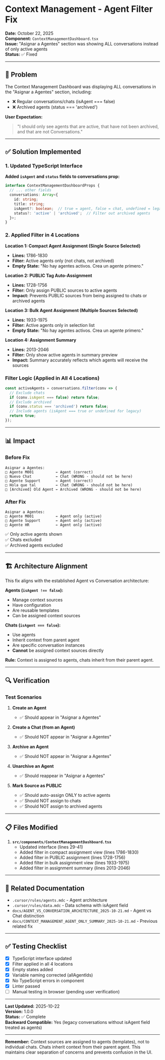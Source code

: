 # Context Management - Agent Filter Fix

**Date:** October 22, 2025  
**Component:** `ContextManagementDashboard.tsx`  
**Issue:** "Asignar a Agentes" section was showing ALL conversations instead of only active agents  
**Status:** ✅ Fixed

---

## 🎯 Problem

The Context Management Dashboard was displaying ALL conversations in the "Asignar a Agentes" section, including:
- ❌ Regular conversations/chats (isAgent === false)
- ❌ Archived agents (status === 'archived')

**User Expectation:**
> "I should only see agents that are active, that have not been archived, and that are not Conversations."

---

## ✅ Solution Implemented

### 1. Updated TypeScript Interface

**Added `isAgent` and `status` fields to conversations prop:**

```typescript
interface ContextManagementDashboardProps {
  // ... other fields
  conversations: Array<{ 
    id: string; 
    title: string;
    isAgent?: boolean;  // true = agent, false = chat, undefined = legacy (treat as agent)
    status?: 'active' | 'archived';  // Filter out archived agents
  }>;
}
```

### 2. Applied Filter in 4 Locations

**Location 1: Compact Agent Assignment (Single Source Selected)**
- **Lines:** 1786-1830
- **Filter:** Active agents only (not chats, not archived)
- **Empty State:** "No hay agentes activos. Crea un agente primero."

**Location 2: PUBLIC Tag Auto-Assignment**
- **Lines:** 1728-1756
- **Filter:** Only assign PUBLIC sources to active agents
- **Impact:** Prevents PUBLIC sources from being assigned to chats or archived agents

**Location 3: Bulk Agent Assignment (Multiple Sources Selected)**
- **Lines:** 1933-1975
- **Filter:** Active agents only in selection list
- **Empty State:** "No hay agentes activos. Crea un agente primero."

**Location 4: Assignment Summary**
- **Lines:** 2013-2046
- **Filter:** Only show active agents in summary preview
- **Impact:** Summary accurately reflects which agents will receive the sources

### Filter Logic (Applied in All 4 Locations)

```typescript
const activeAgents = conversations.filter(conv => {
  // Exclude chats
  if (conv.isAgent === false) return false;
  // Exclude archived
  if (conv.status === 'archived') return false;
  // Include agents (isAgent === true or undefined for legacy)
  return true;
});
```

---

## 📊 Impact

### Before Fix
```
Asignar a Agentes:
□ Agente M001          ← Agent (correct)
□ Nuevo Chat           ← Chat (WRONG - should not be here)
□ Agente Support       ← Agent (correct)
□ Hola que tal         ← Chat (WRONG - should not be here)
□ [Archived] Old Agent ← Archived (WRONG - should not be here)
```

### After Fix
```
Asignar a Agentes:
□ Agente M001          ← Agent only (active)
□ Agente Support       ← Agent only (active)
□ Agente HR            ← Agent only (active)
```

✅ Only active agents shown  
✅ Chats excluded  
✅ Archived agents excluded  

---

## 🏗️ Architecture Alignment

This fix aligns with the established Agent vs Conversation architecture:

**Agents (`isAgent !== false`):**
- Manage context sources
- Have configuration
- Are reusable templates
- Can be assigned context sources

**Chats (`isAgent === false`):**
- Use agents
- Inherit context from parent agent
- Are specific conversation instances
- **Cannot** be assigned context sources directly

**Rule:** Context is assigned to agents, chats inherit from their parent agent.

---

## 🔍 Verification

### Test Scenarios

1. **Create an Agent**
   - ✅ Should appear in "Asignar a Agentes"

2. **Create a Chat (from an Agent)**
   - ✅ Should NOT appear in "Asignar a Agentes"

3. **Archive an Agent**
   - ✅ Should NOT appear in "Asignar a Agentes"

4. **Unarchive an Agent**
   - ✅ Should reappear in "Asignar a Agentes"

5. **Mark Source as PUBLIC**
   - ✅ Should auto-assign ONLY to active agents
   - ✅ Should NOT assign to chats
   - ✅ Should NOT assign to archived agents

---

## 📋 Files Modified

1. **`src/components/ContextManagementDashboard.tsx`**
   - Updated interface (lines 29-41)
   - Added filter in compact assignment view (lines 1786-1830)
   - Added filter in PUBLIC assignment (lines 1728-1756)
   - Added filter in bulk assignment view (lines 1933-1975)
   - Added filter in assignment summary (lines 2013-2046)

---

## 🎯 Related Documentation

- `.cursor/rules/agents.mdc` - Agent architecture
- `.cursor/rules/data.mdc` - Data schema with isAgent field
- `docs/AGENT_VS_CONVERSATION_ARCHITECTURE_2025-10-21.md` - Agent vs Chat distinction
- `docs/CONTEXT_MANAGEMENT_AGENT_ONLY_SUMMARY_2025-10-21.md` - Previous related fix

---

## ✅ Testing Checklist

- [x] TypeScript interface updated
- [x] Filter applied in all 4 locations
- [x] Empty states added
- [x] Variable naming corrected (allAgentIds)
- [x] No TypeScript errors in component
- [x] Linter passed
- [ ] Manual testing in browser (pending user verification)

---

**Last Updated:** 2025-10-22  
**Version:** 1.0.0  
**Status:** ✅ Complete  
**Backward Compatible:** Yes (legacy conversations without isAgent field treated as agents)

---

**Remember:** Context sources are assigned to agents (templates), not to individual chats. Chats inherit context from their parent agent. This maintains clear separation of concerns and prevents confusion in the UI.

